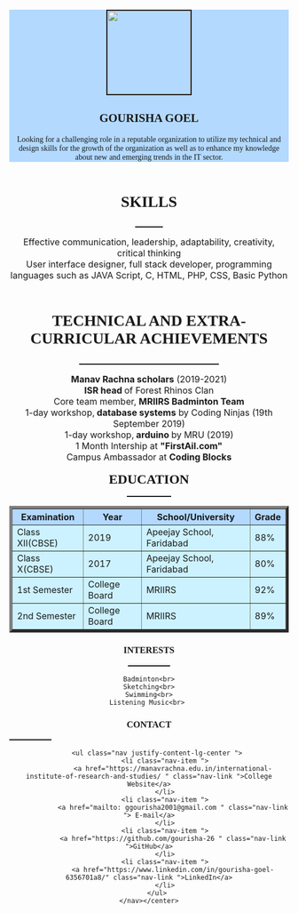 <html>
<head>
<title>RESUME</title>
<link rel="stylesheet" href="//bootstrap-extension.com/css/4.6.1/bootstrap-extension.min.css" type="text/css">
<script src="//bootstrap-extension.com/js/4.6.1/bootstrap-extension.min.js"></script>

<link rel="stylesheet" href="https://maxcdn.bootstrapcdn.com/bootstrap/3.4.1/css/bootstrap.min.css">
<!-- jQuery library -->
<script src="https://ajax.googleapis.com/ajax/libs/jquery/3.5.1/jquery.min.js"></script>
<!-- Latest compiled JavaScript -->
<script src="https://maxcdn.bootstrapcdn.com/bootstrap/3.4.1/js/bootstrap.min.js"></script>
 
<style type="text/css">
.jumbotron
{
	background-color: #b3d9ff;
}
.container
{
	background-color: #ccf2ff;
}	
.jumbotron1
{
	background-color: #ccf2ff;
}
	
hr {
  margin-top: 1rem;
  margin-bottom: 1rem;
  border: 0;
  border-top: 1px solid rgba(0, 0, 0, 0.1);
}
</style>
</head>




<body style="Calibri">

<br>
<div class="container">
  <div class="jumbotron">
	<center><img src="pic.jpg" height="150px" border="2px" class="img-circle" ;>
		<font face="HP Simplified Light" color="">
	<h2 align="center">GOURISHA GOEL </h2>
	Looking for a challenging role in a reputable organization to utilize my technical and design skills for the growth of the organization as well as to enhance my knowledge about new and emerging trends in the IT sector.
	</font>
 	</center>
 </div>
</div>

<br>

<center><font face="HP Simplified Light" size="5"><h3><b>SKILLS</b></h3></font><hr color="black" width="10%">
<font size="3">
Effective communication, leadership, adaptability, creativity, critical thinking<br>
User interface designer, full stack developer, programming languages such as JAVA Script, C, HTML, PHP, CSS, Basic Python<br>
</font><br>
</center>

<center><font face="HP Simplified Light" size="5"><b><h3>TECHNICAL AND EXTRA-CURRICULAR ACHIEVEMENTS</h3></b></font><hr color="black" width="50%">
<font size="3">
<b>Manav Rachna scholars</b> (2019-2021)<br>
<b>ISR head </b>of Forest Rhinos Clan<br>
Core team member, <b>MRIIRS Badminton Team </b><br>
1-day workshop,<b> database systems</b>  by Coding Ninjas (19th September 2019)<br>
1-day workshop,<b> arduino </b> by MRU (2019)<br>
1 Month Intership at <b>"FirstAil.com"</b> <br>
Campus Ambassador at <b>Coding Blocks</b><br>
</font>
</div>
</center>
<br>





<center><font face="HP Simplified Light" size="5"><b>EDUCATION</b></font>
<hr color="black" width="16%">
<div class="container1">
  <div class="jumbotron1">
<table border=5 cellpadding="1px" cellspacing="1px" class="table table-bordered">
  <font size="3">
  <tr bgcolor="#b3d9ff">
    <th>Examination</th>
    <th>Year </th>
    <th>School/University</th>
    <th>Grade</th>
  </tr>
  <tr >
    <td>Class XII(CBSE)</td>
    <td>2019</td>
    <td>Apeejay School, Faridabad</td>
    <td>88%</td>
  </tr>
  <tr >
    <td>Class X(CBSE)</td>
    <td>2017</td>
    <td>Apeejay School, Faridabad</td>
    <td>80%</td>
  </tr>
  <tr>
    <td>1st Semester</td>
    <td>College Board</td>
    <td>MRIIRS</td>
    <td>92%</td>
  </tr>
  <tr >
    <td>2nd Semester</td>
    <td>College Board</td>
    <td>MRIIRS</td>
    <td>89%</td>
  </tr>
</font>
</table>
</div></center>

</div></div>





<center><font face="HP Simplified Light" color=""><b><center><h3>INTERESTS</h3></center></b></font>
<hr width="15%" color="black">


	Badminton<br>
	Sketching<br>
	Swimming<br>
	Listening Music<br>	
</center>

<font face="HP Simplified Light" color="" ><h3><b><center>CONTACT</center></b></h3></font>
</center>	
<hr width="15%" color="black">
<center>
<nav>

        <ul class="nav justify-content-lg-center ">
            <li class="nav-item ">
                <a href="https://manavrachna.edu.in/international-institute-of-research-and-studies/ " class="nav-link ">College Website</a>
            </li>
            <li class="nav-item ">
                <a href="mailto: ggourisha2001@gmail.com " class="nav-link "> E-mail</a>
            </li>
            <li class="nav-item ">
                <a href="https://github.com/gourisha-26 " class="nav-link ">GitHub</a>
            </li>
            <li class="nav-item ">
                <a href="https://www.linkedin.com/in/gourisha-goel-6356701a8/" class="nav-link ">LinkedIn</a>
            </li>
        </ul>
    </nav></center>


</body>
</html>
